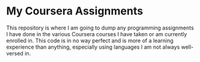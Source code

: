 My Coursera Assignments
==============
This repository is where I am going to dump any programming assignments I have done in the various Coursera courses I have taken or am currently enrolled in.  This code is in no way perfect and is more of a learning experience than anything, especially using languages I am not always well-versed in. 

